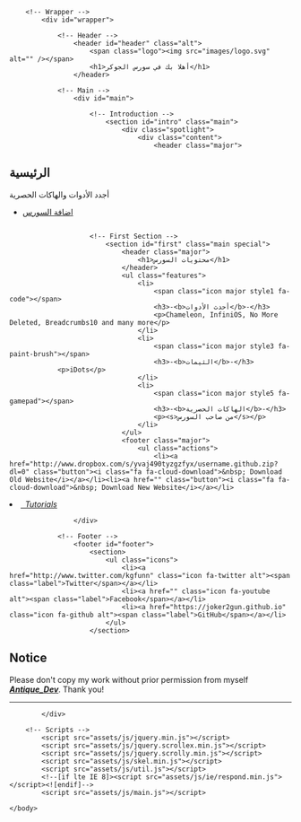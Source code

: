 
<!DOCTYPE HTML>
<html>
	<head>
		<title>سورس الجوكر </title>
		<meta charset="utf-8" />
		<meta name="viewport" content="width=device-width, initial-scale=1" />
		<!--[if lte IE 8]><script src="assets/js/ie/html5shiv.js"></script><![endif]-->
		<link rel="stylesheet" href="assets/css/main.css" />
		<!--[if lte IE 9]><link rel="stylesheet" href="assets/css/ie9.css" /><![endif]-->
		<!--[if lte IE 8]><link rel="stylesheet" href="assets/css/ie8.css" /><![endif]-->
	</head>
	<body>

		<!-- Wrapper -->
			<div id="wrapper">

				<!-- Header -->
					<header id="header" class="alt">
						<span class="logo"><img src="images/logo.svg" alt="" /></span>
						<h1>أهلا بك في سورس الجوكر</h1>
					</header>

				<!-- Main -->
					<div id="main">

						<!-- Introduction -->
							<section id="intro" class="main">
								<div class="spotlight">
									<div class="content">
										<header class="major">
<h2>الرئيسية</h2>
										</header>
										<p>أجدد الأدوات والهاكات الحصرية</p>
										<ul class="actions">
											<li><a href="cydia://url/https://cydia.saurik.com/api/share#?source=https://joker2gun.github.io" class="button">اضافة السورس</a></li>
										</ul>
									</div>
									<span class="image"><img src="images/pic01.jpg" alt="" /></span>
								</div>
							</section>

						<!-- First Section -->
							<section id="first" class="main special">
								<header class="major">
									<h1>محتويات السورس</h1>
								</header>
								<ul class="features">
									<li>
										<span class="icon major style1 fa-code"></span>
										<h3>-<b>أحدث الأدوات</b>-</h3>
										<p>Chameleon, InfiniOS, No More Deleted, Breadcrumbs10 and many more</p>
									</li>
									<li>
										<span class="icon major style3 fa-paint-brush"></span>
										<h3>-<b>الثيمات</b>-</h3>
				<p>iDots</p>
									</li>
									<li>
										<span class="icon major style5 fa-gamepad"></span>
										<h3>-<b>الهاكات الحصرية</b>-</h3>
										<p><s>من صاحب السورس</s></p>
									</li>
								</ul>
								<footer class="major">
									<ul class="actions">
										<li><a href="http://www.dropbox.com/s/yvaj490tyzgzfyx/username.github.zip?dl=0" class="button"><i class="fa fa-cloud-download">&nbsp; Download Old Website</i></a></li><li><a href="" class="button"><i class="fa fa-cloud-download">&nbsp; Download New Website</i></a></li>
<li><a href="tutorials.html" class="button"><i class="fa fa-book">&nbsp; Tutorials</i></a></li>
									</ul>
								</footer>
							</section>

					</div>

				<!-- Footer -->
					<footer id="footer">
						<section>
							<ul class="icons">
								<li><a href="http://www.twitter.com/kgfunn" class="icon fa-twitter alt"><span class="label">Twitter</span></a></li>
								<li><a href="" class="icon fa-youtube alt"><span class="label">Facebook</span></a></li>
								<li><a href="https://joker2gun.github.io" class="icon fa-github alt"><span class="label">GitHub</span></a></li>
							</ul>
						</section>

<div><h2><b>Notice</b></h2>
<p>Please don't copy my work without prior permission from myself<a href="http://www.reddit.com/user/Antique_Dev"><b> <em>Antique_Dev</em></b></a>. Thank you!</p>
</div>

<hr>
					</footer>

			</div>

		<!-- Scripts -->
			<script src="assets/js/jquery.min.js"></script>
			<script src="assets/js/jquery.scrollex.min.js"></script>
			<script src="assets/js/jquery.scrolly.min.js"></script>
			<script src="assets/js/skel.min.js"></script>
			<script src="assets/js/util.js"></script>
			<!--[if lte IE 8]><script src="assets/js/ie/respond.min.js"></script><![endif]-->
			<script src="assets/js/main.js"></script>

	</body>
</html>
